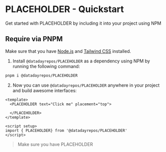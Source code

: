 # PLACEHOLDER - Quickstart

Get started with PLACEHOLDER by including it into your project using NPM


## Require via PNPM

Make sure that you have [Node.js](https://nodejs.org/en/) and [Tailwind CSS](https://tailwindcss.com/) installed.

1. Install `@datadayrepos/PLACEHOLDER` as a dependency using NPM by running the following command:

```bash
pnpm i @datadayrepos/PLACEHOLDER
```

2. Now you can use `@datadayrepos/PLACEHOLDER` anywhere in your project and build awesome interfaces:
```vue
<template>
  <PLACEHOLDER text="Click me" placement="top">

  </PLACEHOLDER>
</template>

<script setup>
import { PLACEHOLDER} from '@datadayrepos/PLACEHOLDER'
</script>
```

> Make sure you have PLACEHOLDER

